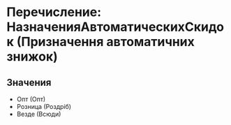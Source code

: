 ﻿# Перечисление: НазначенияАвтоматическихСкидок (Призначення автоматичних знижок)

## Значения

- Опт (Опт)
- Розница (Роздріб)
- Везде (Всюди)

